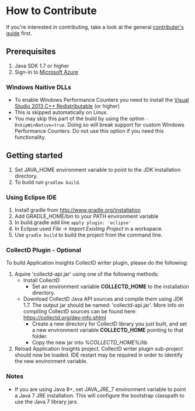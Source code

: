# How to Contribute

If you're interested in contributing, take a look at the general [contributer's guide](https://github.com/Microsoft/ApplicationInsights-Home/blob/master/CONTRIBUTING.md) first.

## Prerequisites

1.  Java SDK 1.7 or higher
2.  Sign-in to [Microsoft Azure](https://azure.com)

### Windows Naitive DLLs
* To enable Windows Performance Counters you need to install the [Visual Studio 2013 C++ Redistributable](https://www.microsoft.com/en-us/download/details.aspx?id=40784) (or higher)
* This is skipped automatically on Linux.
* You may skip this part of the build by using the option `-DskipWinNative=true`. Doing so will break support for custom Windows Performance Counters. Do not use this option if you need this functionality.

## Getting started

1.  Set JAVA_HOME environment variable to point to the JDK installation directory.
2.  To build run `gradlew build`.

### Using Eclipse IDE

1.  Install gradle from http://www.gradle.org/installation
2.  Add GRADLE_HOME/bin to your PATH environment variable
3.  In build.gradle add line `apply plugin: 'eclipse'`
4.  In Eclipse used _File -> Import Existing Project_ in a workspace.
5.  Use `gradle build` to build the project from the command line.

### CollectD Plugin - Optional

To build Application Insights CollectD writer plugin, please do the following:

1.  Aquire 'collectd-api.jar' using one of the following methods:
    * Install CollectD
        * Set an environment variable **COLLECTD_HOME** to the installation directory.
    * Download CollectD Java API sources and compile them using JDK 1.7.
    The output jar should be named: 'collectd-api.jar'.
    More info on compiling CollectD sources can be found here: https://collectd.org/dev-info.shtml
        * Create a new directory for CollectD library you just built, and set a new environment variable **COLLECTD_HOME** pointing to that folder.
        * Copy the new jar into _%COLLECTD_HOME%/lib_.
4.  Reload Application Insights project. CollectD writer plugin sub-project should now be loaded.
    IDE restart may be required in order to identify the new environment variable.

### Notes

* If you are using Java 8+, set JAVA_JRE_7 environment variable to point a Java 7 JRE installation. This will configure the bootstrap classpath to use the Java 7 library jars.
